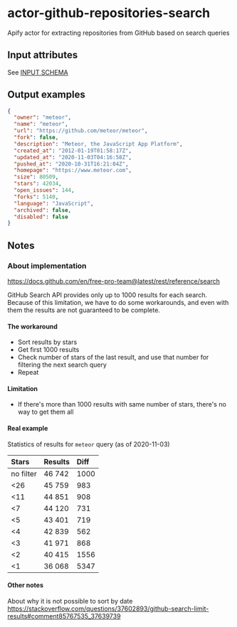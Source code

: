 # actor-github-repositories-search

Apify actor for extracting repositories from GitHub based on search queries

## Input attributes

See [INPUT SCHEMA](./INPUT_SCHEMA.json)

## Output examples

```json
{
  "owner": "meteor",
  "name": "meteor",
  "url": "https://github.com/meteor/meteor",
  "fork": false,
  "description": "Meteor, the JavaScript App Platform",
  "created_at": "2012-01-19T01:58:17Z",
  "updated_at": "2020-11-03T04:16:58Z",
  "pushed_at": "2020-10-31T16:21:04Z",
  "homepage": "https://www.meteor.com",
  "size": 80509,
  "stars": 42034,
  "open_issues": 144,
  "forks": 5140,
  "language": "JavaScript",
  "archived": false,
  "disabled": false
}
```

## Notes

### About implementation

https://docs.github.com/en/free-pro-team@latest/rest/reference/search

GitHub Search API provides only up to 1000 results for each search.
Because of this limitation, we have to do some workarounds,
and even with them the results are not guaranteed to be complete.

#### The workaround

* Sort results by stars
* Get first 1000 results
* Check number of stars of the last result, and use that number for filtering the next search query
* Repeat

#### Limitation

* If there's more than 1000 results with same number of stars, there's no way to get them all

#### Real example

Statistics of results for `meteor` query (as of 2020-11-03)

| Stars     | Results | Diff |
|:----------|:--------|:-----|
| no filter | 46 742  | 1000 |
| <26       | 45 759  | 983  |
| <11       | 44 851  | 908  |
| <7        | 44 120  | 731  |
| <5        | 43 401  | 719  |
| <4        | 42 839  | 562  |
| <3        | 41 971  | 868  |
| <2        | 40 415  | 1556 |
| <1        | 36 068  | 5347 |

#### Other notes

About why it is not possible to sort by date
https://stackoverflow.com/questions/37602893/github-search-limit-results#comment85767535_37639739

